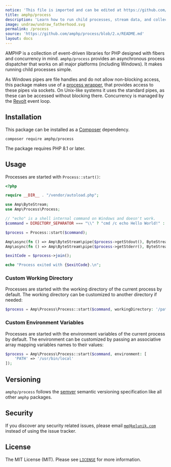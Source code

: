 ```yaml
---
notice: 'This file is imported and can be edited at https://github.com/amphp/process/blob/2.x/README.md'
title: amphp/process
description: 'Learn how to run child processes, stream data, and collect their exit codes.'
image: undraw/undraw_fatherhood.svg
permalink: /process
source: 'https://github.com/amphp/process/blob/2.x/README.md'
layout: docs
---
```

AMPHP is a collection of event-driven libraries for PHP designed with fibers and concurrency in mind.
`amphp/process` provides an asynchronous process dispatcher that works on all major platforms (including Windows).
It makes running child processes simple.

As Windows pipes are file handles and do not allow non-blocking access, this package makes use of a [process wrapper](https://github.com/amphp/windows-process-wrapper), that provides access to these pipes via sockets.
On Unix-like systems it uses the standard pipes, as these can be accessed without blocking there.
Concurrency is managed by the [Revolt](https://revolt.run/) event loop.

## Installation

This package can be installed as a [Composer](https://getcomposer.org/) dependency.

```
composer require amphp/process
```

The package requires PHP 8.1 or later.

## Usage

Processes are started with `Process::start()`:

```php
<?php

require __DIR__ . "/vendor/autoload.php";

use Amp\ByteStream;
use Amp\Process\Process;

// "echo" is a shell internal command on Windows and doesn't work.
$command = DIRECTORY_SEPARATOR === "\\" ? "cmd /c echo Hello World!" : "echo 'Hello, world!'";

$process = Process::start($command);

Amp\async(fn () => Amp\ByteStream\pipe($process->getStdout(), ByteStream\getStdout()));
Amp\async(fn () => Amp\ByteStream\pipe($process->getStderr(), ByteStream\getStderr()));

$exitCode = $process->join();

echo "Process exited with {$exitCode}.\n";
```

### Custom Working Directory

Processes are started with the working directory of the current process by default.
The working directory can be customized to another directory if needed:

```php
$process = Amp\Process\Process::start($command, workingDirectory: '/path/of/your/dreams');
```

### Custom Environment Variables

Processes are started with the environment variables of the current process by default.
The environment can be customized by passing an associative array mapping variables names to their values:

```php
$process = Amp\Process\Process::start($command, environment: [
    'PATH' => '/usr/bin/local'
]);
```

## Versioning

`amphp/process` follows the [semver](http://semver.org/) semantic versioning specification like all other `amphp` packages.

## Security

If you discover any security related issues, please email [`me@kelunik.com`](mailto:me@kelunik.com) instead of using the issue tracker.

## License

The MIT License (MIT). Please see [`LICENSE`](./LICENSE) for more information.
